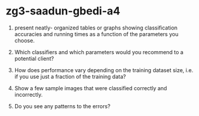 # zg3-saadun-gbedi-a4

 1) present neatly- organized tables or graphs showing classification accuracies and running times as a function of the parameters you choose.
 
 
 2) Which classifiers and which parameters would you recommend to a potential client? 
 
 
 3) How does performance vary depending on the training dataset size, i.e. if you use just a fraction of the training data? 
 
  
 
 4) Show a few sample images that were classified correctly and incorrectly. 
 
 
 
 5) Do you see any patterns to the errors?
